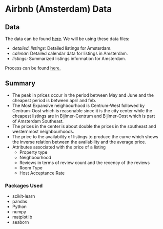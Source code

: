 # Airbnb (Amsterdam) Data

## Data

The data can be found [here](http://insideairbnb.com/get-the-data.html). We will be using these data files: 

- *detailed_listings:* Detailed listings for Amsterdam. 
- *calenar:* Detailed calendar data for listings in Amsterdam.
- *listings:* Summarized listings information for Amsterdam.

Process can be found [here.](https://github.com/ZippySphinx/Airbnb-Data/blob/master/Airbnb_Data.ipynb)


## Summary
- The peak in prices occur in the period between May and June and the cheapest period is between april and feb.
- The Most Expansive neighbourhood is Centrum-West followed by Centrum-Oost which is reasonable since it is the city center while the cheapest listings are in Bijlmer-Centrum and Bijlmer-Oost which is part of Amsterdam Southeast.
- The prices in the center is about double the prices in the southeast and westernmost neighbourhoods.
- The price to the availability of listings to produce the curve which shows the inverse relation between the availability and the average price.
- Attributes associated with the price of a listing
  - Property type
  - Neighbourhood
  - Reviews in terms of review count and the recency of the reviews
  - Room Type
  - Host Acceptance Rate

### Packages Used
- scikit-learn
- pandas
- Python
- numpy
- matplotlib
- seaborn